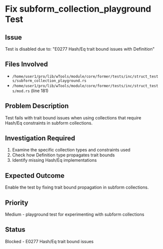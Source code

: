 # Fix subform_collection_playground Test

## Issue
Test is disabled due to: "E0277 Hash/Eq trait bound issues with Definition"

## Files Involved
- `/home/user1/pro/lib/wTools/module/core/former/tests/inc/struct_tests/subform_collection_playground.rs`
- `/home/user1/pro/lib/wTools/module/core/former/tests/inc/struct_tests/mod.rs` (line 181)

## Problem Description
Test fails with trait bound issues when using collections that require Hash/Eq constraints in subform collections.

## Investigation Required
1. Examine the specific collection types and constraints used
2. Check how Definition type propagates trait bounds
3. Identify missing Hash/Eq implementations

## Expected Outcome
Enable the test by fixing trait bound propagation in subform collections.

## Priority
Medium - playground test for experimenting with subform collections

## Status
Blocked - E0277 Hash/Eq trait bound issues
